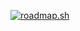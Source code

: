 <a href="https://roadmap.sh"><img src="https://api.roadmap.sh/v1-badge/wide/64a73fc01dadb37b72b49920?variant=light" alt="roadmap.sh"/></a>
